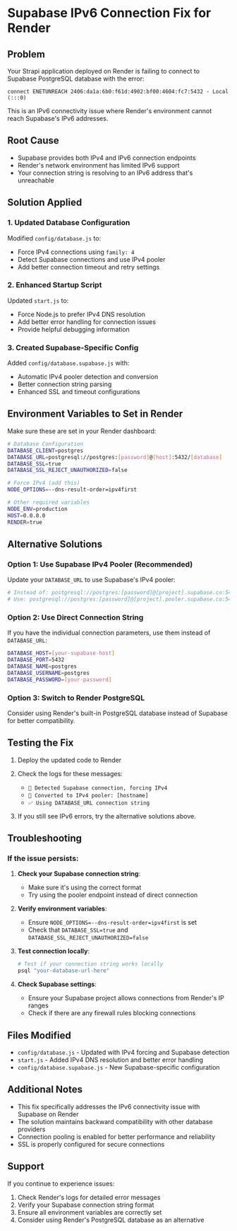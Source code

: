 # Supabase IPv6 Connection Fix for Render

## Problem
Your Strapi application deployed on Render is failing to connect to Supabase PostgreSQL database with the error:
```
connect ENETUNREACH 2406:da1a:6b0:f61d:4902:bf00:4604:fc7:5432 - Local (:::0)
```

This is an IPv6 connectivity issue where Render's environment cannot reach Supabase's IPv6 addresses.

## Root Cause
- Supabase provides both IPv4 and IPv6 connection endpoints
- Render's network environment has limited IPv6 support
- Your connection string is resolving to an IPv6 address that's unreachable

## Solution Applied

### 1. Updated Database Configuration
Modified `config/database.js` to:
- Force IPv4 connections using `family: 4`
- Detect Supabase connections and use IPv4 pooler
- Add better connection timeout and retry settings

### 2. Enhanced Startup Script
Updated `start.js` to:
- Force Node.js to prefer IPv4 DNS resolution
- Add better error handling for connection issues
- Provide helpful debugging information

### 3. Created Supabase-Specific Config
Added `config/database.supabase.js` with:
- Automatic IPv4 pooler detection and conversion
- Better connection string parsing
- Enhanced SSL and timeout configurations

## Environment Variables to Set in Render

Make sure these are set in your Render dashboard:

```bash
# Database Configuration
DATABASE_CLIENT=postgres
DATABASE_URL=postgresql://postgres:[password]@[host]:5432/[database]
DATABASE_SSL=true
DATABASE_SSL_REJECT_UNAUTHORIZED=false

# Force IPv4 (add this)
NODE_OPTIONS=--dns-result-order=ipv4first

# Other required variables
NODE_ENV=production
HOST=0.0.0.0
RENDER=true
```

## Alternative Solutions

### Option 1: Use Supabase IPv4 Pooler (Recommended)
Update your `DATABASE_URL` to use Supabase's IPv4 pooler:
```bash
# Instead of: postgresql://postgres:[password]@[project].supabase.co:5432/postgres
# Use: postgresql://postgres:[password]@[project].pooler.supabase.co:5432/postgres
```

### Option 2: Use Direct Connection String
If you have the individual connection parameters, use them instead of `DATABASE_URL`:
```bash
DATABASE_HOST=[your-supabase-host]
DATABASE_PORT=5432
DATABASE_NAME=postgres
DATABASE_USERNAME=postgres
DATABASE_PASSWORD=[your-password]
```

### Option 3: Switch to Render PostgreSQL
Consider using Render's built-in PostgreSQL database instead of Supabase for better compatibility.

## Testing the Fix

1. Deploy the updated code to Render
2. Check the logs for these messages:
   - `🔧 Detected Supabase connection, forcing IPv4`
   - `🔄 Converted to IPv4 pooler: [hostname]`
   - `✅ Using DATABASE_URL connection string`

3. If you still see IPv6 errors, try the alternative solutions above.

## Troubleshooting

### If the issue persists:

1. **Check your Supabase connection string**:
   - Make sure it's using the correct format
   - Try using the pooler endpoint instead of direct connection

2. **Verify environment variables**:
   - Ensure `NODE_OPTIONS=--dns-result-order=ipv4first` is set
   - Check that `DATABASE_SSL=true` and `DATABASE_SSL_REJECT_UNAUTHORIZED=false`

3. **Test connection locally**:
   ```bash
   # Test if your connection string works locally
   psql "your-database-url-here"
   ```

4. **Check Supabase settings**:
   - Ensure your Supabase project allows connections from Render's IP ranges
   - Check if there are any firewall rules blocking connections

## Files Modified

- `config/database.js` - Updated with IPv4 forcing and Supabase detection
- `start.js` - Added IPv4 DNS resolution and better error handling
- `config/database.supabase.js` - New Supabase-specific configuration

## Additional Notes

- This fix specifically addresses the IPv6 connectivity issue with Supabase on Render
- The solution maintains backward compatibility with other database providers
- Connection pooling is enabled for better performance and reliability
- SSL is properly configured for secure connections

## Support

If you continue to experience issues:
1. Check Render's logs for detailed error messages
2. Verify your Supabase connection string format
3. Ensure all environment variables are correctly set
4. Consider using Render's PostgreSQL database as an alternative
